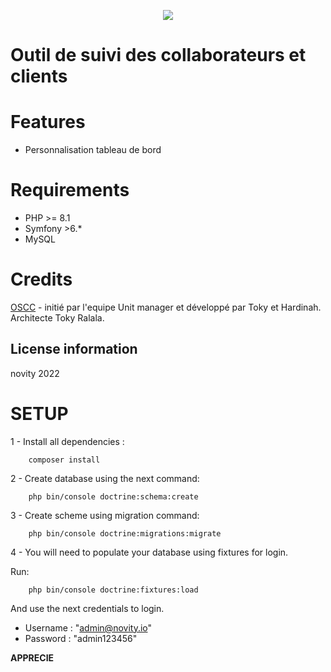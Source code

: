 <p align="center"><img src="https://symfony.com/images/logos/header-logo.svg"></p>

# **Outil de suivi des collaborateurs et clients**

# **Features**
- Personnalisation tableau de bord

# **Requirements**
- PHP >= 8.1
- Symfony >6.*
- MySQL

# **Credits**
[OSCC](https://github.com/hardnovity21/oscc) -  initié par l'equipe Unit manager et développé par Toky et Hardinah. Architecte Toky Ralala.

## License information
novity 2022

# **SETUP**
1 - Install all dependencies :

~~~
    composer install
~~~


2 - Create database using the next command:
~~~
    php bin/console doctrine:schema:create
~~~

3 - Create scheme using migration command:
~~~
    php bin/console doctrine:migrations:migrate
~~~

4 - You will need to populate your database using fixtures for login.

Run:

~~~
    php bin/console doctrine:fixtures:load
~~~

And use the next credentials to login.

- Username : "admin@novity.io"
- Password : "admin123456"

**APPRECIE**
